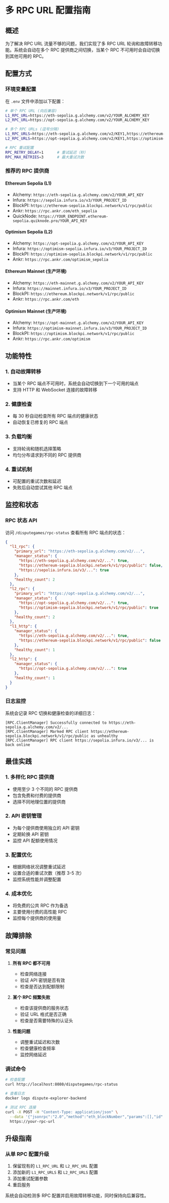 # 多 RPC URL 配置指南

## 概述

为了解决 RPC URL 流量不够的问题，我们实现了多 RPC URL 轮询和故障转移功能。系统会自动在多个 RPC 提供商之间切换，当某个 RPC 不可用时会自动切换到其他可用的 RPC。

## 配置方式

### 环境变量配置

在 `.env` 文件中添加以下配置：

```bash
# 单个 RPC URL (向后兼容)
L1_RPC_URL=https://eth-sepolia.g.alchemy.com/v2/YOUR_ALCHEMY_KEY
L2_RPC_URL=https://opt-sepolia.g.alchemy.com/v2/YOUR_ALCHEMY_KEY

# 多个 RPC URLs (逗号分隔)
L1_RPC_URLS=https://eth-sepolia.g.alchemy.com/v2/KEY1,https://ethereum-sepolia.blockpi.network/v1/rpc/public,https://sepolia.infura.io/v3/KEY2
L2_RPC_URLS=https://opt-sepolia.g.alchemy.com/v2/KEY1,https://optimism-sepolia.blockpi.network/v1/rpc/public,https://optimism-sepolia.infura.io/v3/KEY2

# RPC 重试配置
RPC_RETRY_DELAY=1      # 重试延迟（秒）
RPC_MAX_RETRIES=3      # 最大重试次数
```

### 推荐的 RPC 提供商

#### Ethereum Sepolia (L1)
- Alchemy: `https://eth-sepolia.g.alchemy.com/v2/YOUR_API_KEY`
- Infura: `https://sepolia.infura.io/v3/YOUR_PROJECT_ID`
- BlockPI: `https://ethereum-sepolia.blockpi.network/v1/rpc/public`
- Ankr: `https://rpc.ankr.com/eth_sepolia`
- QuickNode: `https://YOUR_ENDPOINT.ethereum-sepolia.quiknode.pro/YOUR_API_KEY`

#### Optimism Sepolia (L2)
- Alchemy: `https://opt-sepolia.g.alchemy.com/v2/YOUR_API_KEY`
- Infura: `https://optimism-sepolia.infura.io/v3/YOUR_PROJECT_ID`
- BlockPI: `https://optimism-sepolia.blockpi.network/v1/rpc/public`
- Ankr: `https://rpc.ankr.com/optimism_sepolia`

#### Ethereum Mainnet (生产环境)
- Alchemy: `https://eth-mainnet.g.alchemy.com/v2/YOUR_API_KEY`
- Infura: `https://mainnet.infura.io/v3/YOUR_PROJECT_ID`
- BlockPI: `https://ethereum.blockpi.network/v1/rpc/public`
- Ankr: `https://rpc.ankr.com/eth`

#### Optimism Mainnet (生产环境)
- Alchemy: `https://opt-mainnet.g.alchemy.com/v2/YOUR_API_KEY`
- Infura: `https://optimism-mainnet.infura.io/v3/YOUR_PROJECT_ID`
- BlockPI: `https://optimism.blockpi.network/v1/rpc/public`
- Ankr: `https://rpc.ankr.com/optimism`

## 功能特性

### 1. 自动故障转移
- 当某个 RPC 端点不可用时，系统会自动切换到下一个可用的端点
- 支持 HTTP 和 WebSocket 连接的故障转移

### 2. 健康检查
- 每 30 秒自动检查所有 RPC 端点的健康状态
- 自动恢复已修复的 RPC 端点

### 3. 负载均衡
- 支持轮询和随机选择策略
- 均匀分布请求到不同的 RPC 提供商

### 4. 重试机制
- 可配置的重试次数和延迟
- 失败后自动尝试其他 RPC 端点

## 监控和状态

### RPC 状态 API

访问 `/disputegames/rpc-status` 查看所有 RPC 端点的状态：

```json
{
  "l1_rpc": {
    "primary_url": "https://eth-sepolia.g.alchemy.com/v2/...",
    "manager_status": {
      "https://eth-sepolia.g.alchemy.com/v2/...": true,
      "https://ethereum-sepolia.blockpi.network/v1/rpc/public": false,
      "https://sepolia.infura.io/v3/...": true
    },
    "healthy_count": 2
  },
  "l2_rpc": {
    "primary_url": "https://opt-sepolia.g.alchemy.com/v2/...",
    "manager_status": {
      "https://opt-sepolia.g.alchemy.com/v2/...": true,
      "https://optimism-sepolia.blockpi.network/v1/rpc/public": true
    },
    "healthy_count": 2
  },
  "l1_http": {
    "manager_status": {
      "https://eth-sepolia.g.alchemy.com/v2/...": true,
      "https://ethereum-sepolia.blockpi.network/v1/rpc/public": false
    },
    "healthy_count": 1
  },
  "l2_http": {
    "manager_status": {
      "https://opt-sepolia.g.alchemy.com/v2/...": true
    },
    "healthy_count": 1
  }
}
```

### 日志监控

系统会记录 RPC 切换和健康检查的详细日志：

```
[RPC.ClientManager] Successfully connected to https://eth-sepolia.g.alchemy.com/v2/...
[RPC.ClientManager] Marked RPC client https://ethereum-sepolia.blockpi.network/v1/rpc/public as unhealthy
[RPC.ClientManager] RPC client https://sepolia.infura.io/v3/... is back online
```

## 最佳实践

### 1. 多样化 RPC 提供商
- 使用至少 3 个不同的 RPC 提供商
- 包含免费和付费的提供商
- 选择不同地理位置的提供商

### 2. API 密钥管理
- 为每个提供商使用独立的 API 密钥
- 定期轮换 API 密钥
- 监控 API 配额使用情况

### 3. 配置优化
- 根据网络状况调整重试延迟
- 设置合适的重试次数（推荐 3-5 次）
- 监控系统性能并调整配置

### 4. 成本优化
- 将免费的公共 RPC 作为备选
- 主要使用付费的高性能 RPC
- 监控每个提供商的使用量

## 故障排除

### 常见问题

1. **所有 RPC 都不可用**
   - 检查网络连接
   - 验证 API 密钥是否有效
   - 检查是否达到配额限制

2. **某个 RPC 频繁失败**
   - 检查该提供商的服务状态
   - 验证 URL 格式是否正确
   - 检查是否需要特殊的认证头

3. **性能问题**
   - 调整重试延迟和次数
   - 检查健康检查频率
   - 监控网络延迟

### 调试命令

```bash
# 检查配置
curl http://localhost:8080/disputegames/rpc-status

# 查看日志
docker logs dispute-explorer-backend

# 测试 RPC 连接
curl -X POST -H "Content-Type: application/json" \
  --data '{"jsonrpc":"2.0","method":"eth_blockNumber","params":[],"id":1}' \
  https://your-rpc-url
```

## 升级指南

### 从单 RPC 配置升级

1. 保留现有的 `L1_RPC_URL` 和 `L2_RPC_URL` 配置
2. 添加新的 `L1_RPC_URLS` 和 `L2_RPC_URLS` 配置
3. 添加重试配置参数
4. 重启服务

系统会自动检测多 RPC 配置并启用故障转移功能，同时保持向后兼容性。
